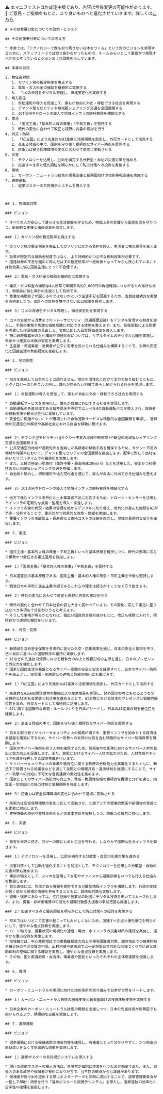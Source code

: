 ⚠️ 本マニフェストは作成途中版であり、内容は今後変更の可能性があります。  
    💬 ご意見・ご指摘をもとに、より良いものへと進化させていきます。詳しくは[こちら](README.md#このマニフェスト自身もみんなの知恵を集めて改善していきます)

    # その他重要分野についての政策・ビジョン

    ## その他重要分野についての考え方

    * 本章では、「テクノロジーで誰も取り残さない日本をつくる」という党のビジョンを実現するために、ステップ１〜３では取り扱わなかったものの、チームみらいとして重要かつ実現すべきだと考えているビジョンおよび政策を示しています。 

    ## 本章の目次

    1. 物価高対策  
       1. ガソリン税の暫定税率を廃止する  
       2. 電気・ガス料金の補助を継続的に実施する  
       3.  コメの流通をデジタル管理し、価格安定化を実現する  
    2. 地方創生  
       1. 自動運転の導入を促進して、誰もが自由に外出・移動できる社会を実現する  
       2. デマンド型モビリティや地域版シェアリング交通を全国展開する  
       3. ICT活用やドローンの導入で地域インフラの維持管理を強靱化する  
    3. 憲法  
       1. 「国民主権」「基本的人権の尊重」「平和主義」を堅持する  
       2. 時代の変化に合わせて改正も視野に内容の検討を行う  
    4. 外交・防衛  
       1. 「AI立国」により先進的なAI産業と活用環境を創出し、外交カードとして活用する  
       2. 高まる脅威の中で、国家を守り抜く積極的なサイバー防衛を展開する  
       3. 防衛力は安全保障環境の変化に合わせて適切に変動させる  
    5. 災害  
       1. テクノロジーを活用し、公助を補完する分散型・自助の災害対策を進める  
       2. 加速すべき点と優先順位を明らかにして防災対策への投資を実施する  
    6. 環境  
       1. カーボン・ニュートラル技術の開発支援と新興国向けの技術移転支援を実施する
    7. 選挙運動
       1. 選挙ポスターの共同掲示システムを導入する

       

    ## １．物価高対策

    ### ビジョン

    * すべての人が安心して暮らせる生活基盤を守るため、物価上昇の影響から国民生活を守りつつ、継続的な支援と構造改革を両立します。

    ### １）ガソリン税の暫定税率を廃止する

    * ガソリン税の暫定税率を廃止してガソリンにかかる負担を抑え、生活者と物流業界を支えます。  
    * 効果が限定的な補助金制度ではなく、より持続的かつ公平な税制改革が必要です。  
    * 道路財源の不足を理由に臨んだはずの暫定税率が一般財源となってからも残されていることは物価高に悩む国民生活にとって不合理です。

    ### ２）電気・ガス料金の補助を継続的に実施する

    * 電気・ガス料金の補助は4人世帯で年間平均約7,000円の負担軽減につながるとの推計もあり、物価高に悩む家計の支援として有効です。  
    * 急激な補助終了が起こるのではないかという生活不安を回避するため、当面は継続的な実施をお約束しつつ、家計への負担を増やさない出口戦略を模索します。

    ### ３）コメの流通をデジタル管理し、価格安定化を実現する

    * コメの生産から消費までのトレーサビリティ（流通履歴追跡）をデジタル管理する制度を導入し、不測の事態や急激な価格高騰に対応できる体制を整えます。また、気候変動による影響を考慮した作況指数の見直しと、実態に即した品質評価基準を導入します。  
    * 特に政府備蓄米の入札情報や流通状況については、リアルタイムのデジタル公開を実施し、早急かつ確実な米価の安定を実現します。  
    * 生産者・流通業者・消費者が公平に恩恵を受けられる仕組みを構築することで、米価の安定化と国民生活の負担軽減を目指します。  

    ## ２．地方創生

    ### ビジョン

    * 地方を無視して日本のことは語れません。地方の活性化に向けて全力で取り組むとともに、テクノロジーの力をフル活用し、誰もが住みたい地域で暮らし続けられる社会を実現します。

    ### １）自動運転の導入を促進して、誰もが自由に外出・移動できる社会を実現する

    * 自動運転サービスを実用化し、誰もが自由に外出できる社会を実現します。  
    * 自動運転の先進地域である福井県永平寺町ではレベル4の自動運転バスが導入され、高齢者の移動支援や観光活性化に貢献しています。  
    * 安全性に問題がないことが確認された自動運転サービスは積極的な全国展開を承認し、過疎地の交通空白の解消や高齢社会における自由な移動に繋げます。


    ### ２）デマンド型モビリティ(@タクシー不足の地域や時間帯)や新型の地域版シェアリング交通を全国展開する
    * 公共交通空白地域や運転免許を返納した高齢者の移動手段を確保するため、タクシー不足の地域や時間帯において、デマンド型モビリティの全国展開を推進します。配車に際してはAIを用いたリアルタイムでの最適化を実施します。  
    * また、三輪の特定小型原付（免許不要・最高時速20km/h）などを活用した、安全かつ利便性の高い地域版シェアリング交通を整備します。  
    * 自治体と協力し、規制緩和や地方交付金を通じて、誰もが自由に外出できる仕組みを整えます。  

    ### ３）ICT活用やドローンの導入で地域インフラの維持管理を強靱化する

    * 地方で進むインフラ老朽化と土木事業者不足に対応するため、ドローン・センサーを活用したインフラの定期的な点検・監視を導入・推進します。  
    * インフラ点検の状況・結果の管理を紙からデジタルに切り替え、老朽化の進んだ施設をAIが予測・分析することで、重点的かつ効果的な改修・修繕を実施します。  
    * 重要インフラの事故防止・長寿命化と維持コストの圧縮を両立し、地域の長期的な安全を確保します。  

    ## ３．憲法

    ### ビジョン

    * 国民主権・基本的人権の尊重・平和主義といった基本原理を維持しつつ、時代の要請に応じて柔軟かつ責任ある憲法運用を目指します。

    ### １）「国民主権」「基本的人権の尊重」「平和主義」を堅持する

    * 日本国憲法の基本原理である、国民主権・基本的人権の尊重・平和主義を今後も堅持します。  
    * 戦後日本の平和と民主主義の礎であるこれらの理念は揺るがすことなく守り抜きます。

    ### ２）時代の変化に合わせて改正も視野に内容の検討を行う

    * 時代の変化に合わせて日本社会の姿も大きく変わっています。その変化に応じて憲法に盛り込むべき事項も十分変わりうると考えます。  
    * そうした事項が明らかになれば、幅広い国民的合意形成のもとに、改正も視野に入れて、積極的かつ透明な検討を行います。

    ## ４．外交・防衛

    ### ビジョン

    * 新領域を含め安全保障を多面的に捉えた外交・防衛政策を通じ、日本の安全と繁栄を守り、法と自由に基づいた国際秩序の維持に貢献します。  
    * AIなどの先進技術分野における競争力の向上と規範形成の主導を通じ、日本のプレゼンスと外交力を強化します。  
    * 国家と国民生活の基盤となるサイバー空間の安定と安全を確保すべく、日本のサイバー防衛力を底上げし、同盟国・同志国との連携と信頼の強化にも繋げます。

    ### １）「AI立国」により先進的なAI産業と活用環境を創出し、外交カードとして活用する

    * 先進的なAI研究開発環境の整備により産業成長を実現し、諸外国の参考にもなるような全分野的なAIの社会実装と利活用を進めることで、AI分野における日本のプレゼンスと戦略的優位性を高め、外交カードとして積極的に活用します。  
    * AIに関する国際的な規範・ルールづくりを日本がリードし、日本のAI産業の競争優位性を確保します。

    ### ２）高まる脅威の中で、国家を守り抜く積極的なサイバー防衛を展開する

    * 日本を取り巻くサイバーセキュリティ上の脅威が増す中、重要インフラを始めとする経済社会基盤を確実に守るため、サイバー攻撃への未然の対処を含む積極的なサイバー防衛政策を展開します。  
    * 国家のサイバー防衛を担う人材を確保するため、防衛省や自衛隊におけるサイバー人材の創出と能力向上を促進します。また、民間におけるサイバー人材の拡大のため、人材育成やキャリア形成を後押しする環境整備を行います。  
    * サイバーセキュリティ上の脅威や脆弱性に関する政府の分析能力を高度化するとともに、新法下で設置される協議会などを通じて民間との情報共有・連携体制を強固にすることで、サイバー攻撃への対処に不可欠な官民連携の実効性を高めます。  
    * 国家としてのサイバー防衛力の向上や、脅威・脆弱性情報の積極的な獲得と分析を通じ、同盟国・同志国との協力体制と信頼関係を強化します。

    ### ３）防衛力は安全保障環境の変化に合わせて適切に変動させる

    * 防衛力は安全保障環境の変化に応じて変動させ、北東アジアの軍事的緊張や新領域の脅威にも柔軟に対応します。  
    * 専守防衛の原則や非核三原則などの基本方針を堅持しつつ、防衛力の質的に強化します。

    ## ５．災害

    ### ビジョン

    * 被害を未然に防ぎ、万が一の際にも命と生活を守れる、しなやかで強靭な社会インフラを築きます。

    ### １）テクノロジーを活用し、公助を補完する分散型・自助の災害対策を進める

    * 災害対策として公助を強化することを前提として、テクノロジーを活用した分散型・自助の災害対策も進めます。  
    * 事前の備えとして、スマホを活用して自宅やオフィスから避難訓練をいつでも行える仕組みを整備します。  
    * 発災直後には、住民が自ら情報を提供できる分散型情報インフラを構築します。行政の支援が届く前から現場の情報を共有するとともに、誤情報対策も実施します。  
    * 避難・復旧にあたっては、住民登録や医薬品の配送にデジタル技術を用いてスムーズ化します。また、備蓄・非常用電源の可視化や避難行動要支援者の事前把握も推進します。

    ### ２）加速すべき点と優先順位を明らかにして防災対策への投資を実施する

    * 日本ではいつどこで災害が起こってもおかしくないため、加速すべき点と優先順位を明らかにして、速やかな重点投資を実施します。  
    * ハード軸では、備蓄状況の可視化や通信・電力・水インフラの災害対策の確認を実施し、速やかな重点投資を実施します。  
    * 地域軸では、中心業務地区での業務継続能力向上や帰宅困難者対策、郊外地区での被害抑制や羅災時の生活の質の担保、山村地域や島嶼部では一定期間自立可能な地域づくりや迅速な救助体制の整備に関する確認を実施し、速やかな重点投資を実施します。  
    * その他、国と都道府県・自治体、事業者や国民といったそれぞれの主体間連携を促進します。

    ## ６．環境

    ### ビジョン

    * カーボン・ニュートラルの実現に向けた技術革新の取り組みで日本が世界をリードします。

    ### １）カーボン・ニュートラル技術の開発支援と新興国向けの技術移転支援を実施する

    * 日本企業のカーボン・ニュートラル技術の開発を支援しつつ、日本の先進技術が新興国でも用いられるよう、積極的な支援を実施します。
    
    ## ７．選挙運動

    ### ビジョン

    * 選挙運動における候補者間の機会均等を確保し、有権者にとって分かりやすく、かつ税金の無駄遣いをなくす効率的な選挙を実現します。

    ### １）選挙ポスターの共同掲示システムを導入する

    * 現行の選挙ポスターの掲示方法は、各陣営が個別に作業を行うため非効率であり、また、資金力のある政党や候補者が有利になりがちで、公平性の観点からも課題があります。
    * 候補者が届け出を提出する際にポスターデータも同時に提出することで、選挙管理委員会が一括して印刷・掲示を行う「選挙ポスター共同掲示システム」を導入し、選挙運動の効率化と公平性の確保を目指します。  
    